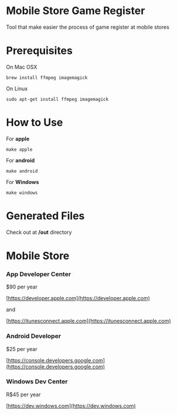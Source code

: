 # Mobile Store Game Register

Tool that make easier the process of game register at mobile stores

# Prerequisites

On Mac OSX

```
brew install ffmpeg imagemagick
```

On Linux

```
sudo apt-get install ffmpeg imagemagick
```



# How to Use

For **apple**

```
make apple
```

For **android**

```
make android
```

For **Windows**

```
make windows
```

# Generated Files

Check out at **/out** directory

# Mobile Store

### App Developer Center
$90 per year

[https://developer.apple.com](https://developer.apple.com)

and

[https://itunesconnect.apple.com](https://itunesconnect.apple.com)

### Android Developer

$25 per year

[https://console.developers.google.com](https://console.developers.google.com)


### Windows Dev Center

R$45 per year

[https://dev.windows.com](https://dev.windows.com)



